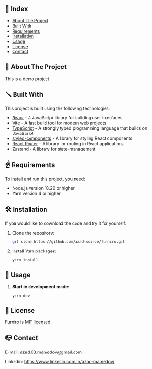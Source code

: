 ## :ledger: Index

- [About The Project](#about-the-project)
- [Built With](#built-with)
- [Requirements](#requirements)
- [Installation](#installation)
- [Usage](#usage)
- [License](#license)
- [Contact](#contact)

## :beginner: About The Project

This is a demo project

## :screwdriver: Built With

This project is built using the following technologies:

- [React](https://reactjs.org/) - A JavaScript library for building user interfaces
- [Vite](https://vitejs.dev/) - A fast build tool for modern web projects
- [TypeScript](https://www.typescriptlang.org/) - A strongly typed programming language that builds on JavaScript
- [styled-components](https://styled-components.com/) - A library for styling React components
- [React Router](https://reactrouter.com/) - A library for routing in React applications
- [Zustand](https://docs.pmnd.rs/zustand) - A library for state-management
<!-- - [vitest](https://vitest.dev/) and [@testing-library/react](https://testing-library.com/) - Libraries for testing -->

## :point_up: Requirements

To install and run this project, you need:

- Node.js version 18.20 or higher
- Yarn version 4 or higher

## :hammer_and_wrench: Installation

If you would like to download the code and try it for yourself:

1. Clone the repository:
   ```sh
   git clone https://github.com/azad-source/furniro.git
   ```
2. Install Yarn packages:
   ```sh
   yarn install
   ```

## :magnet: Usage

1. **Start in development mode:**

   ```
   yarn dev
   ```

## :scroll: License

Furniro is [MIT licensed](License.txt).

## :mailbox_with_no_mail: Contact

E-mail: azad.63.mamedov@gmail.com

Linkedin: https://www.linkedin.com/in/azad-mamedov/
